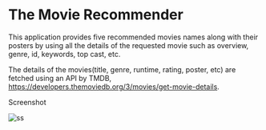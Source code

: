 
# The Movie Recommender

This application provides five recommended movies names along with their posters by using all the details of the requested movie such as overview, genre, id, keywords, top cast, etc.

The details of the movies(title, genre, runtime, rating, poster, etc) are fetched using an API by TMDB, https://developers.themoviedb.org/3/movies/get-movie-details.

Screenshot

![ss](https://user-images.githubusercontent.com/89715388/170866310-54af1084-65ee-447e-a31e-abf11650298f.PNG)
